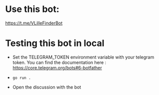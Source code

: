 # Use this bot:
https://t.me/VLilleFinderBot

# Testing this bot in local

- Set the TELEGRAM_TOKEN environment variable with your telegram token. 
You can find the documentation here : https://core.telegram.org/bots#6-botfather

- `go run .`
- Open the discussion with the bot
